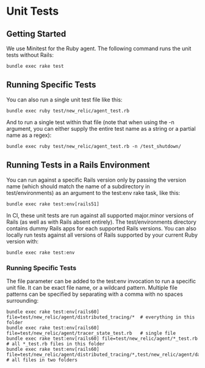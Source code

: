 # Unit Tests

## Getting Started

We use Minitest for the Ruby agent. The following command runs the unit tests without Rails:

    bundle exec rake test

## Running Specific Tests

You can also run a single unit test file like this:

    bundle exec ruby test/new_relic/agent_test.rb

And to run a single test within that file (note that when using the -n argument, you can either supply the entire test name as a string or a partial name as a regex):

    bundle exec ruby test/new_relic/agent_test.rb -n /test_shutdown/

## Running Tests in a Rails Environment

You can run against a specific Rails version only by passing the version name (which should match the name of a subdirectory in test/environments) as an argument to the test:env rake task, like this:

    bundle exec rake test:env[rails51]

In CI, these unit tests are run against all supported major.minor versions of Rails (as well as with Rails absent entirely). The test/environments directory contains dummy Rails apps for each supported Rails versions. You can also locally run tests against all versions of Rails supported by your current Ruby version with:

    bundle exec rake test:env

### Running Specific Tests

The file parameter can be added to the test:env invocation to run a specific unit file. It can be exact file name, or a wildcard pattern. Multiple file patterns can be specified by separating with a comma with no spaces surrounding:

    bundle exec rake test:env[rails60] file=test/new_relic/agent/distributed_tracing/*  # everything in this folder
    bundle exec rake test:env[rails60] file=test/new_relic/agent/tracer_state_test.rb   # single file
    bundle exec rake test:env[rails60] file=test/new_relic/agent/*_test.rb              # all *_test.rb files in this folder
    bundle exec rake test:env[rails60] file=test/new_relic/agent/distributed_tracing/*,test/new_relic/agent/datastores/*  # all files in two folders
